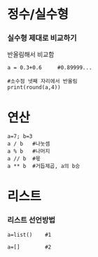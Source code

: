 # 정수/실수형

### 실수형 제대로 비교하기

반올림해서 비교함

```
a = 0.3+0.6     #0.89999...

#소수점 넷째 자리에서 반올림
print(round(a,4))
```

# 연산

```
a=7; b=3
a / b   #나눗셈
a % b   #나머지
a // b  #몫
a ** b  #거듭제곱, a의 b승
```

# 리스트

### 리스트 선언방법

```
a=list()    #1

a=[]        #2
```
